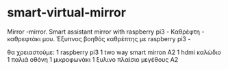 # smart-virtual-mirror
Mirror -mirror. Smart assistant mirror with raspberry pi3 -  Καθρέφτη - καθρεφτάκι μου. Έξυπνος βοηθός καθρέπτης με raspberry pi3 -




θα χρειαστούμε:
1 raspberry pi3
1 two way smart mirron A2
1 hdmi καλώδιο
1 παλιά οθόνη
1 μικροφωνάκι
1 ξυλινο πλαίσιο μεγέθους Α2
